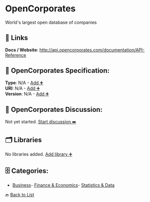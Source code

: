 # OpenCorporates

World's largest open database of companies

##  🔗 Links
**Docs / Website**: http://api.opencorporates.com/documentation/API-Reference

## 🧬 OpenCorporates Specification:
**Type**: N/A - [Add ➕](https://github.com/apis-list/apis-list/edit/main/apis.yaml#L14327)  
**URI**: N/A - [Add ➕](https://github.com/apis-list/apis-list/edit/main/apis.yaml#L14327)  
**Version**: N/A - [Add ➕](https://github.com/apis-list/apis-list/edit/main/apis.yaml#L14327)

## 💬 OpenCorporates Discussion:
Not yet started. [Start discussion ➡️](https://github.com/apis-list/apis-list/discussions/new)

## 🗂️ Libraries

No libraries added. [Add library ➕](https://github.com/apis-list/apis-list/edit/main/apis.yaml#L14327)    


## 🗄️ Categories:
- [Business](https://github.com/apis-list/apis-list#business-)- [Finance & Economics](https://github.com/apis-list/apis-list#finance--economics-)- [Statistics & Data](https://github.com/apis-list/apis-list#statistics--data-)

🔙  [Back to List](https://github.com/apis-list/apis-list)
